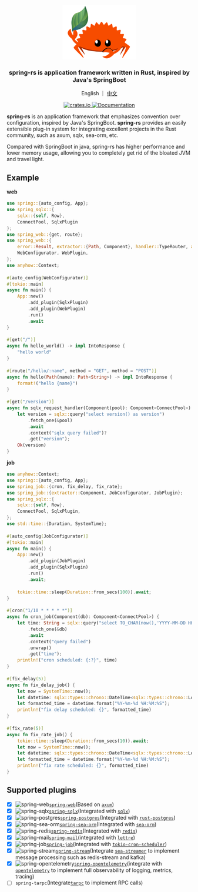 <div align="center">
    <img src="docs/static/logo-rust.svg" alt="Logo" width="200"/>
    <h3>spring-rs is application framework written in Rust, inspired by Java's SpringBoot</h3>
    <p>English ｜ <a href="./README.zh.md">中文</a></p>
    <p>
        <a href="https://crates.io/crates/spring">
            <img src="https://img.shields.io/crates/v/spring.svg" alt="crates.io"/>
        </a>
        <a href="https://docs.rs/spring">
            <img src="https://docs.rs/spring/badge.svg" alt="Documentation"/>
        </a>
    </p>
</div>

<b>spring-rs</b> is an application framework that emphasizes convention over configuration, inspired by Java's SpringBoot. <b>spring-rs</b> provides an easily extensible plug-in system for integrating excellent projects in the Rust community, such as axum, sqlx, sea-orm, etc.

Compared with SpringBoot in java, spring-rs has higher performance and lower memory usage, allowing you to completely get rid of the bloated JVM and travel light.

## Example

**web**

```rust
use spring::{auto_config, App};
use spring_sqlx::{
    sqlx::{self, Row},
    ConnectPool, SqlxPlugin
};
use spring_web::{get, route};
use spring_web::{
    error::Result, extractor::{Path, Component}, handler::TypeRouter, axum::response::IntoResponse, Router,
    WebConfigurator, WebPlugin,
};
use anyhow::Context;

#[auto_config(WebConfigurator)]
#[tokio::main]
async fn main() {
    App::new()
        .add_plugin(SqlxPlugin)
        .add_plugin(WebPlugin)
        .run()
        .await
}

#[get("/")]
async fn hello_world() -> impl IntoResponse {
    "hello world"
}

#[route("/hello/:name", method = "GET", method = "POST")]
async fn hello(Path(name): Path<String>) -> impl IntoResponse {
    format!("hello {name}")
}

#[get("/version")]
async fn sqlx_request_handler(Component(pool): Component<ConnectPool>) -> Result<String> {
    let version = sqlx::query("select version() as version")
        .fetch_one(&pool)
        .await
        .context("sqlx query failed")?
        .get("version");
    Ok(version)
}
```

**job**

```rust
use anyhow::Context;
use spring::{auto_config, App};
use spring_job::{cron, fix_delay, fix_rate};
use spring_job::{extractor::Component, JobConfigurator, JobPlugin};
use spring_sqlx::{
    sqlx::{self, Row},
    ConnectPool, SqlxPlugin,
};
use std::time::{Duration, SystemTime};

#[auto_config(JobConfigurator)]
#[tokio::main]
async fn main() {
    App::new()
        .add_plugin(JobPlugin)
        .add_plugin(SqlxPlugin)
        .run()
        .await;

    tokio::time::sleep(Duration::from_secs(100)).await;
}

#[cron("1/10 * * * * *")]
async fn cron_job(Component(db): Component<ConnectPool>) {
    let time: String = sqlx::query("select TO_CHAR(now(),'YYYY-MM-DD HH24:MI:SS') as time")
        .fetch_one(&db)
        .await
        .context("query failed")
        .unwrap()
        .get("time");
    println!("cron scheduled: {:?}", time)
}

#[fix_delay(5)]
async fn fix_delay_job() {
    let now = SystemTime::now();
    let datetime: sqlx::types::chrono::DateTime<sqlx::types::chrono::Local> = now.into();
    let formatted_time = datetime.format("%Y-%m-%d %H:%M:%S");
    println!("fix delay scheduled: {}", formatted_time)
}

#[fix_rate(5)]
async fn fix_rate_job() {
    tokio::time::sleep(Duration::from_secs(10)).await;
    let now = SystemTime::now();
    let datetime: sqlx::types::chrono::DateTime<sqlx::types::chrono::Local> = now.into();
    let formatted_time = datetime.format("%Y-%m-%d %H:%M:%S");
    println!("fix rate scheduled: {}", formatted_time)
}
```

## Supported plugins

* [x] ![spring-web](https://img.shields.io/crates/v/spring-web.svg)[`spring-web`](./spring-web/)(Based on [`axum`](https://github.com/tokio-rs/axum))
* [x] ![spring-sqlx](https://img.shields.io/crates/v/spring-sqlx.svg)[`spring-sqlx`](./spring-sqlx/)(Integrated with [`sqlx`](https://github.com/launchbadge/sqlx))
* [x] ![spring-postgres](https://img.shields.io/crates/v/spring-postgres.svg)[`spring-postgres`](./spring-postgres/)(Integrated with [`rust-postgres`](https://github.com/sfackler/rust-postgres))
* [x] ![spring-sea-orm](https://img.shields.io/crates/v/spring-sea-orm.svg)[`spring-sea-orm`](./spring-sea-orm/)(Integrated with [`sea-orm`](https://www.sea-ql.org/SeaORM/))
* [x] ![spring-redis](https://img.shields.io/crates/v/spring-redis.svg)[`spring-redis`](./spring-redis/)(Integrated with [`redis`](https://github.com/redis-rs/redis-rs))
* [x] ![spring-mail](https://img.shields.io/crates/v/spring-mail.svg)[`spring-mail`](./spring-mail/)(integrated with [`lettre`](https://github.com/lettre/lettre))
* [x] ![spring-job](https://img.shields.io/crates/v/spring-job.svg)[`spring-job`](./spring-job/)(integrated with [`tokio-cron-scheduler`](https://github.com/mvniekerk/tokio-cron-scheduler))
* [x] ![spring-stream](https://img.shields.io/crates/v/spring-stream.svg)[`spring-stream`](./spring-stream/)(Integrate [`sea-streamer`](https://github.com/SeaQL/sea-streamer) to implement message processing such as redis-stream and kafka)
* [x] ![spring-opentelemetry](https://img.shields.io/crates/v/spring-opentelemetry.svg)[`spring-opentelemetry`](./spring-opentelemetry/)(integrate with [`opentelemetry`](https://github.com/open-telemetry/opentelemetry-rust) to implement full observability of logging, metrics, tracing)
* [ ] `spring-tarpc`(Integrate[`tarpc`](https://github.com/google/tarpc) to implement RPC calls)
